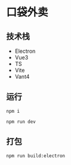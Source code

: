 # 口袋外卖

## 技术栈
- Electron
- Vue3
- TS
- Vite
- Vant4

## 运行

```
npm i

npm run dev
```

## 打包
```
npm run build:electron
```